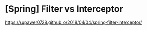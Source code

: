 # [Spring] Filter vs Interceptor  

https://supawer0728.github.io/2018/04/04/spring-filter-interceptor/

